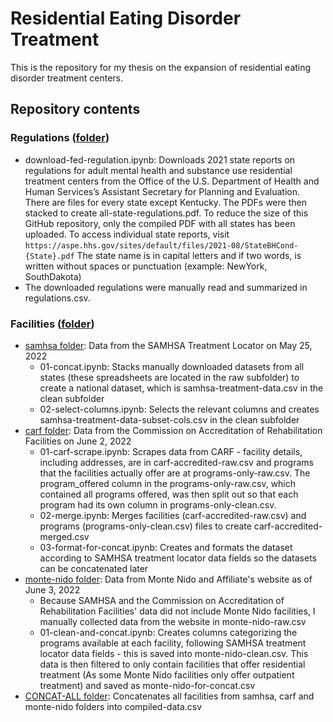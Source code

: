 # Residential Eating Disorder Treatment

This is the repository for my thesis on the expansion of residential eating disorder treatment centers.

## Repository contents
### Regulations ([folder](https://github.com/ilenapeng/residential-eating-disorder-treatment/tree/main/regulations))
* download-fed-regulation.ipynb: Downloads 2021 state reports on regulations for adult mental health and substance use residential treatment centers from the Office of the U.S. Department of Health and Human Services’s Assistant Secretary for Planning and Evaluation. There are files for every state except Kentucky. The PDFs were then stacked to create all-state-regulations.pdf. To reduce the size of this GitHub repository, only the compiled PDF with all states has been uploaded. To access individual state reports, visit ````https://aspe.hhs.gov/sites/default/files/2021-08/StateBHCond-{State}.pdf```` The state name is in capital letters and if two words, is written without spaces or punctuation (example: NewYork, SouthDakota)
* The downloaded regulations were manually read and summarized in regulations.csv.

### Facilities ([folder](https://github.com/ilenapeng/residential-eating-disorder-treatment/tree/main/facilities))
* [samhsa folder](https://github.com/ilenapeng/residential-eating-disorder-treatment/tree/main/facilities/samhsa): Data from the SAMHSA Treatment Locator on May 25, 2022
    * 01-concat.ipynb: Stacks manually downloaded datasets from all states (these spreadsheets are located in the raw subfolder) to create a national dataset, which is samhsa-treatment-data.csv in the clean subfolder
    * 02-select-columns.ipynb: Selects the relevant columns and creates samhsa-treatment-data-subset-cols.csv in the clean subfolder
* [carf folder](https://github.com/ilenapeng/residential-eating-disorder-treatment/tree/main/facilities/carf): Data from the Commission on Accreditation of Rehabilitation Facilities on June 2, 2022
    * 01-carf-scrape.ipynb: Scrapes data from CARF - facility details, including addresses, are in carf-accredited-raw.csv and programs that the facilities actually offer are at programs-only-raw.csv. The program_offered column in the programs-only-raw.csv, which contained all programs offered, was then split out so that each program had its own column in programs-only-clean.csv.
    * 02-merge.ipynb: Merges facilities (carf-accredited-raw.csv) and programs (programs-only-clean.csv) files to create carf-accredited-merged.csv
    * 03-format-for-concat.ipynb: Creates and formats the dataset according to SAMHSA treatment locator data fields so the datasets can be concatenated later
* [monte-nido folder](https://github.com/ilenapeng/residential-eating-disorder-treatment/tree/main/facilities/monte-nido): Data from Monte Nido and Affiliate's website as of June 3, 2022
    * Because SAMHSA and the Commission on Accreditation of Rehabilitation Facilities' data did not include Monte Nido facilities, I manually collected data from the website in monte-nido-raw.csv
    * 01-clean-and-concat.ipynb: Creates columns categorizing the programs available at each facility, following SAMHSA treatment locator data fields - this is saved into monte-nido-clean.csv. This data is then filtered to only contain facilities that offer residential treatment (As some Monte Nido facilities only offer outpatient treatment) and saved as monte-nido-for-concat.csv
* [CONCAT-ALL folder](https://github.com/ilenapeng/residential-eating-disorder-treatment/tree/main/facilities/CONCAT-ALL): Concatenates all facilities from samhsa, carf and monte-nido folders into compiled-data.csv
